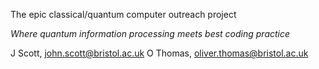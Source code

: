 The epic classical/quantum computer outreach project

*Where quantum information processing meets best coding practice*

J Scott, john.scott@bristol.ac.uk
O Thomas, oliver.thomas@bristol.ac.uk

